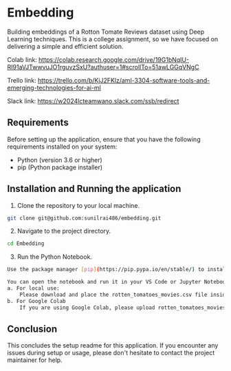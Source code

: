 # Embedding
Building embeddings of a Rotton Tomate Reviews dataset using Deep Learning techniques. This is a college assignment, so we have focused on delivering a simple and efficient solution.

Colab link: https://colab.research.google.com/drive/19G1bNqIU-RI91aVJTwwvuJO1rguvzSxU?authuser=1#scrollTo=51awLGGqVNgC

Trello link: https://trello.com/b/KjJ2FKlz/aml-3304-software-tools-and-emerging-technologies-for-ai-ml

Slack link: https://w2024lcteamwano.slack.com/ssb/redirect

## Requirements
Before setting up the application, ensure that you have the following requirements installed on your system:

* Python (version 3.6 or higher)
* pip (Python package installer)

## Installation and Running the application

1. Clone the repository to your local machine.
  ```bash
  git clone git@github.com:sunilrai486/embedding.git
  ```

2. Navigate to the project directory.
  ```bash
  cd Embedding
  ```

3. Run the Python Notebook.
  ```bash
  Use the package manager [pip](https://pip.pypa.io/en/stable/) to install the Python package.

  You can open the notebook and run it in your VS Code or Jupyter Notebook or upload it to Google Colab.
  a. For local use:
      Please download and place the rotten_tomatoes_movies.csv file inside "/content/drive/MyDrive/" from the working directory of the notebook.
  b. For Google Colab
      If you are using Google Colab, please upload rotten_tomatoes_movies.csv to Google Drive.
  ```

## Conclusion

This concludes the setup readme for this application. If you encounter any issues during setup or usage, please don't hesitate to contact the project maintainer for help.
